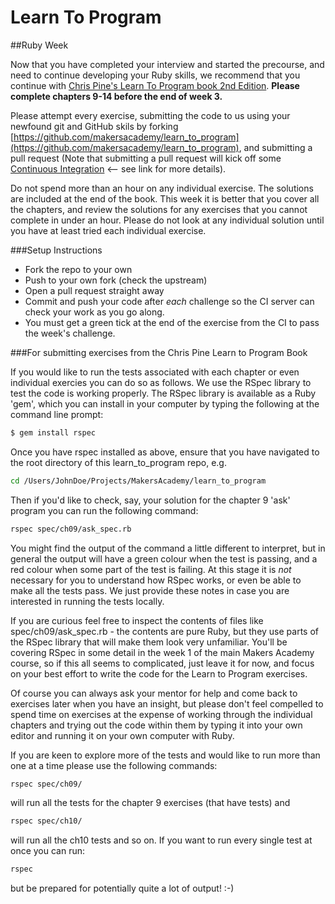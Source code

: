 # Learn To Program

##Ruby Week

Now that you have completed your interview and started the precourse, and need to continue developing your Ruby skills, we recommend that you continue with [Chris Pine's Learn To Program book 2nd Edition](https://drive.google.com/file/d/0Bz17qR4zZedib0M5RnRwWFl3MUk/view).  **Please complete chapters 9-14 before the end of week 3.**

Please attempt every exercise, submitting the code to us using your newfound git and GitHub skils by forking [https://github.com/makersacademy/learn_to_program](https://github.com/makersacademy/learn_to_program), and submitting a pull request (Note that submitting a pull request will kick off some [Continuous Integration](https://github.com/makersacademy/pre_course/blob/master/pills/continuous_integration.md) <-- see link for more details).

Do not spend more than an hour on any individual exercise.  The solutions are included at the end of the book.  This week it is better that you cover all the chapters, and review the solutions for any exercises that you cannot complete in under an hour.  Please do not look at any individual solution until you have at least tried each individual exercise.

###Setup Instructions

 - Fork the repo to your own
 - Push to your own fork (check the upstream)
 - Open a pull request straight away
 - Commit and push your code after *each* challenge so the CI server can check your work as you go along.
 - You must get a green tick at the end of the exercise from the CI to pass the week's challenge.

###For submitting exercises from the Chris Pine Learn to Program Book

If you would like to run the tests associated with each chapter or even individual exercies you can do so as follows.  We use the RSpec library to test the code is working properly.  The RSpec library is available as a Ruby 'gem', which you can install in your computer by typing the following at the command line prompt:

```sh
$ gem install rspec
```

Once you have rspec installed as above, ensure that you have navigated to the root directory of this learn_to_program repo, e.g.

```sh
cd /Users/JohnDoe/Projects/MakersAcademy/learn_to_program
```

Then if you'd like to check, say, your solution for the chapter 9 'ask' program you can run the following command:

```sh
rspec spec/ch09/ask_spec.rb
```

You might find the output of the command a little different to interpret, but in general the output will have a green colour when the test is passing, and a red colour when some part of the test is failing.  At this stage it is *not* necessary for you to understand how RSpec works, or even be able to make all the tests pass.  We just provide these notes in case you are interested in running the tests locally.

If you are curious feel free to inspect the contents of files like spec/ch09/ask_spec.rb - the contents are pure Ruby, but they use parts of the RSpec library that will make them look very unfamiliar.  You'll be covering RSpec in some detail in the week 1 of the main Makers Academy course, so if this all seems to complicated, just leave it for now, and focus on your best effort to write the code for the Learn to Program exercises.

Of course you can always ask your mentor for help and come back to exercises later when you have an insight, but please don't feel compelled to spend time on exercises at the expense of working through the individual chapters and trying out the code within them by typing it into your own editor and running it on your own computer with Ruby.

If you are keen to explore more of the tests and would like to run more than one at a time please use the following commands:

```sh
rspec spec/ch09/
```

will run all the tests for the chapter 9 exercises (that have tests) and

```sh
rspec spec/ch10/
```

will run all the ch10 tests and so on.  If you want to run every single test at once you can run:

```sh
rspec
```

but be prepared for potentially quite a lot of output! :-)
